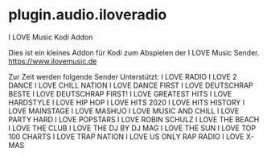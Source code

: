 # plugin.audio.iloveradio
I LOVE Music Kodi Addon

Dies ist ein kleines Addon für Kodi zum Abspielen der I LOVE Music Sender.
https://www.ilovemusic.de

Zur Zeit werden folgende Sender Unterstützt:
I LOVE RADIO
I LOVE 2 DANCE
I LOVE CHILL NATION
I LOVE DANCE FIRST
I LOVE DEUTSCHRAP BESTE
I LOVE DEUTSCHRAP FIRST!
I LOVE GREATEST HITS
I LOVE HARDSTYLE
I LOVE HIP HOP
I LOVE HITS 2020
I LOVE HITS HISTORY
I LOVE MAINSTAGE
I LOVE MASHUO
I LOVE MUSIC AND CHILL
I LOVE PARTY HARD
I LOVE POPSTARS
I LOVE ROBIN SCHULZ
I LOVE THE BEACH
I LOVE THE CLUB
I LOVE THE DJ BY DJ MAG
I LOVE THE SUN
I LOVE TOP 100 CHARTS
I LOVE TRAP NATION
I LOVE US ONLY RAP RADIO
I LOVE X-MAS